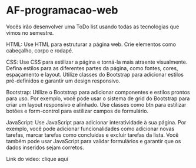 # AF-programacao-web

Vocês irão desenvolver uma ToDo list usando todas as tecnologias que vimos no semestre.

HTML: Use HTML para estruturar a página web. Crie elementos como cabeçalho, corpo e rodapé. 

CSS: Use CSS para estilizar a página e torná-la mais atraente visualmente. Defina estilos para as diferentes partes da página, como fontes, cores, espaçamento e layout. Utilize classes do Bootstrap para adicionar estilos pré-definidos e garantir um design responsivo.

Bootstrap: Utilize o Bootstrap para adicionar componentes e estilos prontos para uso. Por exemplo, você pode usar o sistema de grid do Bootstrap para criar um layout responsivo e alinhado. Use classes como btn para estilizar botões e form-control para estilizar campos de formulário.

JavaScript: Use JavaScript para adicionar interatividade à sua página. Por exemplo, você pode adicionar funcionalidades como adicionar novas tarefas, marcar tarefas como concluídas e excluir tarefas da lista. Você também pode usar JavaScript para validar formulários e garantir que os dados inseridos sejam corretos.

Link do video:
<a src="https://youtu.be/oxz_LTQGXEk">clique aqui</a>

